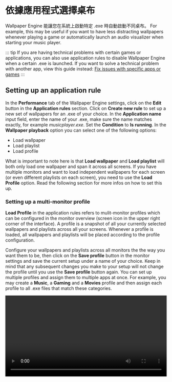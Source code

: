 # 依據應用程式選擇桌布

Wallpaper Engine 能讓您在系統上啟動特定 .exe 時自動啟動不同桌布。 For example, this may be useful if you want to have less distracting wallpapers whenever playing a game or automatically launch an audio visualizer when starting your music player.

::: tip
If you are having technical problems with certain games or applications, you can also use application rules to disable Wallpaper Engine when a certain .exe is launched. If you want to solve a technical problem with another app, view this guide instead: [Fix issues with specific apps or games](/functionality/applicationrules.html)
:::

## Setting up an application rule

In the **Performance** tab of the Wallpaper Engine settings, click on the **Edit** button in the **Application rules** section. Click on **Create new rule** to set up a new set of wallpapers for an .exe of your choice. In the **Application name** input field, enter the name of your .exe, make sure the name matches exactly, for example *musicplayer.exe*. Set the **Condition** to **Is running**. In the **Wallpaper playback** option you can select one of the following options:

* Load wallpaper
* Load playlist
* Load profile

What is important to note here is that **Load wallpaper** and **Load playlist** will both only load one wallpaper and span it across all screens. If you have multiple monitors and want to load independent wallpapers for each screen (or even different playlists on each screen), you need to use the **Load Profile** option. Read the following section for more infos on how to set this up.

### Setting up a multi-monitor profile

**Load Profile** in the application rules refers to mulit-monitor profiles which can be configured in the monitor overview (screen icon in the upper right corner of the interface). A profile is a snapshot of all your currently selected wallpapers and playlists across all your screens. Whenever a profile is loaded, all wallpapers and playlists will be placed according to the profile configuration.

Configure your wallpapers and playlists across all monitors the the way you want them to be, then click on the **Save profile** button in the monitor settings and save the current setup under a name of your choice. Keep in mind that any subsequent changes you make to your setup will not change the profile until you use the **Save profile** button again. You can set up multiple profiles and assign them to multiple apps at once. For example, you may create a **Music**, a **Gaming** and a **Movies** profile and then assign each profile to all .exe files that match these categories.

<video width="100%" controls autplay loop>
  <source src="/videos/apprules.mp4" type="video/mp4">
  Your browser does not support the video tag.
</video>
